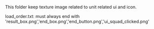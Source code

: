 This folder keep texture image related to unit related ui and icon. 

load_order.txt: must always end with 'result_box.png','end_box.png','end_button.png','ui_squad_clicked.png'
